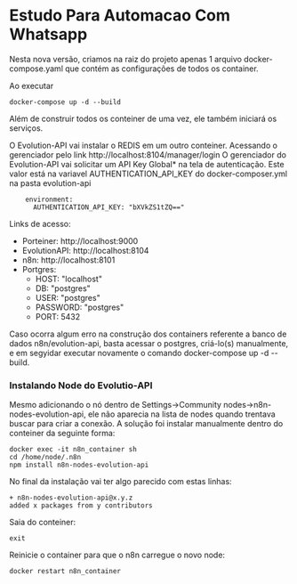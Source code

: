 # Estudo Para Automacao Com Whatsapp

Nesta nova versão, criamos na raiz do projeto apenas 1 arquivo docker-compose.yaml que contém as configurações de todos os container.

Ao executar

```
docker-compose up -d --build
```

Além de construir todos os conteiner de uma vez, ele também iniciará os serviços.

O Evolution-API vai instalar o REDIS em um outro conteiner.
Acessando o gerenciador pelo link http://localhost:8104/manager/login
O gerenciador do Evolution-API vai solicitar um API Key Global\* na tela de autenticação.
Este valor está na variavel AUTHENTICATION_API_KEY do docker-composer.yml na pasta evolution-api

```
    environment:
      AUTHENTICATION_API_KEY: "bXVkZS1tZQ=="
```

Links de acesso:

- Porteiner: http://localhost:9000
- EvolutionAPI: http://localhost:8104
- n8n: http://localhost:8101
- Portgres:
  - HOST: "localhost"
  - DB: "postgres"
  - USER: "postgres"
  - PASSWORD: "postgres"
  - PORT: 5432

Caso ocorra algum erro na construção dos containers referente a banco de dados n8n/evolution-api, basta acessar o postgres, criá-lo(s) manualmente, e em segyidar executar novamente o comando docker-compose up -d --build.


### Instalando Node do Evolutio-API

Mesmo adicionando o nó dentro de Settings->Community nodes->n8n-nodes-evolution-api, ele não aparecia na lista de nodes quando trentava buscar para criar a conexão.
A solução foi instalar manualmente dentro do conteiner da seguinte forma:
```
docker exec -it n8n_container sh
cd /home/node/.n8n
npm install n8n-nodes-evolution-api
```
No final da instalação vai ter algo parecido com estas linhas:
```
+ n8n-nodes-evolution-api@x.y.z
added x packages from y contributors
```
Saia do conteiner:
```
exit
```
Reinicie o container para que o n8n carregue o novo node:
```
docker restart n8n_container
```


